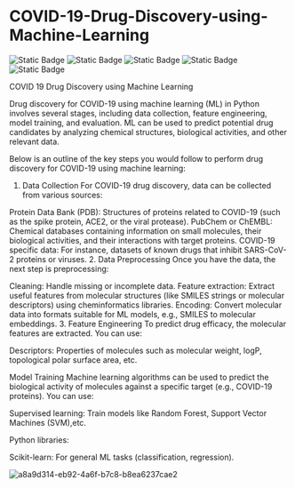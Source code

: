 # COVID-19-Drug-Discovery-using-Machine-Learning
![Static Badge](https://img.shields.io/badge/Bioinformatics_-computational?style=plastic&labelColor=rgb&color=hex)
![Static Badge](https://img.shields.io/badge/COVID-computational?style=plastic&labelColor=rgb&color=hex)
![Static Badge](https://img.shields.io/badge/drug_discovery-computational?style=plastic&labelColor=rgb&color=hex)
![Static Badge](https://img.shields.io/badge/Machine_Learning-computational?style=plastic&labelColor=rgb&color=hex)
![Static Badge](https://img.shields.io/badge/Python_-computational?style=plastic&labelColor=rgb&color=hex)

COVID 19 Drug Discovery using Machine Learning

Drug discovery for COVID-19 using machine learning (ML) in Python involves several stages, including data collection, feature engineering, model training, and evaluation. ML can be used to predict potential drug candidates by analyzing chemical structures, biological activities, and other relevant data.

Below is an outline of the key steps you would follow to perform drug discovery for COVID-19 using machine learning:

1. Data Collection
For COVID-19 drug discovery, data can be collected from various sources:

Protein Data Bank (PDB): Structures of proteins related to COVID-19 (such as the spike protein, ACE2, or the viral protease).
PubChem or ChEMBL: Chemical databases containing information on small molecules, their biological activities, and their interactions with target proteins.
COVID-19 specific data: For instance, datasets of known drugs that inhibit SARS-CoV-2 proteins or viruses.
2. Data Preprocessing
Once you have the data, the next step is preprocessing:

Cleaning: Handle missing or incomplete data.
Feature extraction: Extract useful features from molecular structures (like SMILES strings or molecular descriptors) using cheminformatics libraries.
Encoding: Convert molecular data into formats suitable for ML models, e.g., SMILES to molecular embeddings.
3. Feature Engineering
To predict drug efficacy, the molecular features are extracted. You can use:

Descriptors: Properties of molecules such as molecular weight, logP, topological polar surface area, etc.

Model Training
Machine learning algorithms can be used to predict the biological activity of molecules against a specific target (e.g., COVID-19 proteins). You can use:

Supervised learning: Train models like Random Forest, Support Vector Machines (SVM),etc.

Python libraries:

Scikit-learn: For general ML tasks (classification, regression).


![a8a9d314-eb92-4a6f-b7c8-b8ea6237cae2](https://github.com/user-attachments/assets/297c7f65-27cc-4767-a921-dea7281b314e)
